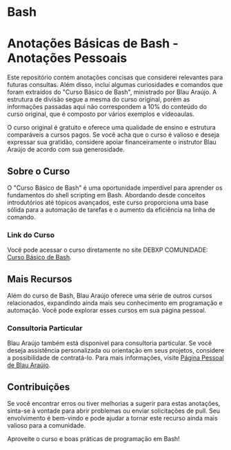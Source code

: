 # Bash
# Anotações Básicas de Bash - Anotações Pessoais

Este repositório contém anotações concisas que considerei relevantes para futuras consultas. Além disso, incluí algumas curiosidades e comandos que foram extraídos do "Curso Básico de Bash", ministrado por Blau Araújo. A estrutura de divisão segue a mesma do curso original, porém as informações passadas aqui não correspondem a 10% do conteúdo do curso original, que é composto por vários exemplos e videoaulas.

O curso original é gratuito e oferece uma qualidade de ensino e estrutura comparáveis a cursos pagos. Se você acha que o curso é valioso e deseja expressar sua gratidão, considere apoiar financeiramente o instrutor Blau Araújo de acordo com sua generosidade.

## Sobre o Curso

O "Curso Básico de Bash" é uma oportunidade imperdível para aprender os fundamentos do shell scripting em Bash. Abordando desde conceitos introdutórios até tópicos avançados, este curso proporciona uma base sólida para a automação de tarefas e o aumento da eficiência na linha de comando.

### Link do Curso

Você pode acessar o curso diretamente no site DEBXP COMUNIDADE: [Curso Básico de Bash](https://debxp.org/cbpb/).

## Mais Recursos

Além do curso de Bash, Blau Araújo oferece uma série de outros cursos relacionados, expandindo ainda mais seu conhecimento em programação e automação. Você pode explorar esses cursos em sua página pessoal.

### Consultoria Particular

Blau Araújo também está disponível para consultoria particular. Se você deseja assistência personalizada ou orientação em seus projetos, considere a possibilidade de contratá-lo. Para mais informações, visite [Página Pessoal de Blau Araújo](https://blauaraujo.com/).

## Contribuições

Se você encontrar erros ou tiver melhorias a sugerir para estas anotações, sinta-se à vontade para abrir problemas ou enviar solicitações de pull. Seu envolvimento é bem-vindo e pode ajudar a tornar este recurso ainda mais valioso para a comunidade.

Aproveite o curso e boas práticas de programação em Bash!
